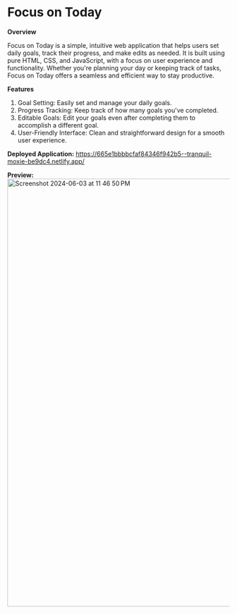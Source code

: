 # **Focus on Today**

**Overview**

Focus on Today is a simple, intuitive web application that helps users set daily goals, track their progress, and make edits as needed. It is built using pure HTML, CSS, and JavaScript, with a focus on user experience and functionality. Whether you're planning your day or keeping track of tasks, Focus on Today offers a seamless and efficient way to stay productive.

**Features**

1. Goal Setting: Easily set and manage your daily goals.
2. Progress Tracking: Keep track of how many goals you've completed.
3. Editable Goals: Edit your goals even after completing them to accomplish a different goal.
4. User-Friendly Interface: Clean and straightforward design for a smooth user experience.

**Deployed Application:** https://665e1bbbbcfaf84346f942b5--tranquil-moxie-be9dc4.netlify.app/

**Preview:**
<img width="971" alt="Screenshot 2024-06-03 at 11 46 50 PM" src="https://github.com/shrutisusan26/focus-on-today/assets/56785938/be3143b6-fc78-4fd9-92b9-ca6bfec50dd3">
